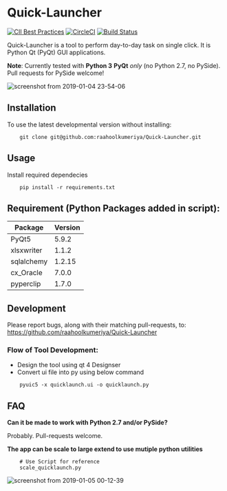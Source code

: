 # Quick-Launcher

[![CII Best Practices](https://bestpractices.coreinfrastructure.org/projects/2499/badge)](https://bestpractices.coreinfrastructure.org/projects/2499) [![CircleCI](https://circleci.com/gh/raahoolkumeriya/Quick-Launcher/tree/master.svg?style=svg)](https://circleci.com/gh/raahoolkumeriya/Quick-Launcher/tree/master) [![Build Status](https://travis-ci.org/raahoolkumeriya/Quick-Launcher.svg?branch=master)](https://travis-ci.org/raahoolkumeriya/Quick-Launcher)

Quick-Launcher is a tool to perform day-to-day task on single click. It is Python Qt (PyQt) GUI applications.

**Note**: Currently tested with **Python 3** 
**PyQt** _only_ (no Python 2.7, no PySide). Pull requests for PySide welcome!

![screenshot from 2019-01-04 23-54-06](https://user-images.githubusercontent.com/31859032/50704240-b3cc2380-107c-11e9-92f1-b33fedb23efd.png)

Installation
------------

To use the latest developmental version without installing:

```
	git clone git@github.com:raahoolkumeriya/Quick-Launcher.git
```

Usage
-----

Install required dependecies

```
	pip install -r requirements.txt
```

## Requirement (Python Packages added in script): 
Package|Version
-----|-----
PyQt5| 5.9.2
xlsxwriter|1.1.2
sqlalchemy|1.2.15
cx_Oracle| 7.0.0
pyperclip|1.7.0


Development
-----------
Please report bugs, along with their matching pull-requests, to:
https://github.com/raahoolkumeriya/Quick-Launcher


### Flow of Tool Development: 
- Design the tool using qt 4 Designser
- Convert ui file into py using below command
```    
    pyuic5 -x quicklaunch.ui -o quicklaunch.py
```


FAQ
---
**Can it be made to work with Python 2.7 and/or PySide?**

Probably. Pull-requests welcome.

**The app can be scale to large extend to use mutiple python utilities**

```
	# Use Script for reference
	scale_quicklaunch.py
```
![screenshot from 2019-01-05 00-12-39](https://user-images.githubusercontent.com/31859032/50704809-b3348c80-107e-11e9-8fc5-170d98e6963a.png)
